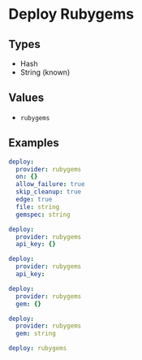 # Deploy Rubygems



## Types

* Hash
* String (known)

## Values

* `rubygems`


## Examples

```yaml
deploy:
  provider: rubygems
  on: {}
  allow_failure: true
  skip_cleanup: true
  edge: true
  file: string
  gemspec: string
```

```yaml
deploy:
  provider: rubygems
  api_key: {}
```

```yaml
deploy:
  provider: rubygems
  api_key:
```

```yaml
deploy:
  provider: rubygems
  gem: {}
```

```yaml
deploy:
  provider: rubygems
  gem: string
```

```yaml
deploy: rubygems

```

